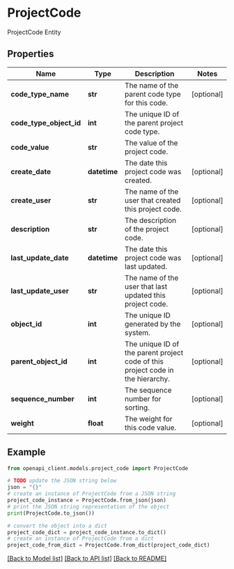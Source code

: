 # ProjectCode

ProjectCode Entity

## Properties

Name | Type | Description | Notes
------------ | ------------- | ------------- | -------------
**code_type_name** | **str** | The name of the parent code type for this code. | [optional] 
**code_type_object_id** | **int** | The unique ID of the parent project code type. | 
**code_value** | **str** | The value of the project code. | 
**create_date** | **datetime** | The date this project code was created. | [optional] 
**create_user** | **str** | The name of the user that created this project code. | [optional] 
**description** | **str** | The description of the project code. | [optional] 
**last_update_date** | **datetime** | The date this project code was last updated. | [optional] 
**last_update_user** | **str** | The name of the user that last updated this project code. | [optional] 
**object_id** | **int** | The unique ID generated by the system. | [optional] 
**parent_object_id** | **int** | The unique ID of the parent project code of this project code in the hierarchy. | [optional] 
**sequence_number** | **int** | The sequence number for sorting. | [optional] 
**weight** | **float** | The weight for this code value. | [optional] 

## Example

```python
from openapi_client.models.project_code import ProjectCode

# TODO update the JSON string below
json = "{}"
# create an instance of ProjectCode from a JSON string
project_code_instance = ProjectCode.from_json(json)
# print the JSON string representation of the object
print(ProjectCode.to_json())

# convert the object into a dict
project_code_dict = project_code_instance.to_dict()
# create an instance of ProjectCode from a dict
project_code_from_dict = ProjectCode.from_dict(project_code_dict)
```
[[Back to Model list]](../README.md#documentation-for-models) [[Back to API list]](../README.md#documentation-for-api-endpoints) [[Back to README]](../README.md)


